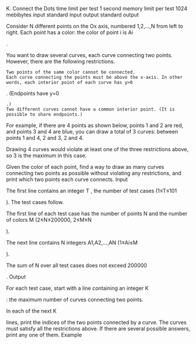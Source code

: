 K. Connect the Dots
time limit per test
1 second
memory limit per test
1024 mebibytes
input
standard input
output
standard output

Consider N
different points on the Ox axis, numbered 1,2,…,N from left to right. Each point has a color: the color of point i is Ai

.

You want to draw several curves, each curve connecting two points. However, there are the following restrictions.

    Two points of the same color cannot be connected.
    Each curve connecting the points must be above the x-axis. In other words, each interior point of each curve has y>0

. (Endpoints have y=0

    .)
    Two different curves cannot have a common interior point. (It is possible to share endpoints.) 

For example, if there are 4 points as shown below, points 1 and 2 are red, and points 3 and 4 are blue, you can draw a total of 3 curves: between points 1 and 4, 2 and 3, 2 and 4.

Drawing 4 curves would violate at least one of the three restrictions above, so 3 is the maximum in this case.

Given the color of each point, find a way to draw as many curves connecting two points as possible without violating any restrictions, and print which two points each curve connects.
Input

The first line contains an integer T
, the number of test cases (1≤T≤101

). The test cases follow.

The first line of each test case has the number of points N
and the number of colors M (2≤N≤200000, 2≤M≤N

).

The next line contains N
integers A1,A2,…,AN (1≤Ai≤M

).

The sum of N
over all test cases does not exceed 200000

.
Output

For each test case, start with a line containing an integer K

: the maximum number of curves connecting two points.

In each of the next K

lines, print the indices of the two points connected by a curve. The curves must satisfy all the restrictions above. If there are several possible answers, print any one of them.
Example